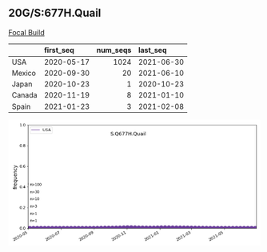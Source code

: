 

## 20G/S:677H.Quail
[Focal Build](https://nextstrain.org/groups/neherlab/ncov/S.Q677H.Quail?c=gt-S_677&f_country=USA)

|        | first_seq   |   num_seqs | last_seq   |
|:-------|:------------|-----------:|:-----------|
| USA    | 2020-05-17  |       1024 | 2021-06-30 |
| Mexico | 2020-09-30  |         20 | 2021-06-10 |
| Japan  | 2020-10-23  |          1 | 2020-10-23 |
| Canada | 2020-11-19  |          8 | 2021-01-10 |
| Spain  | 2021-01-23  |          3 | 2021-02-08 |

![Overall trends S.Q677H.Quail](/overall_trends_figures/overall_trends_S.Q677H.Quail.png)